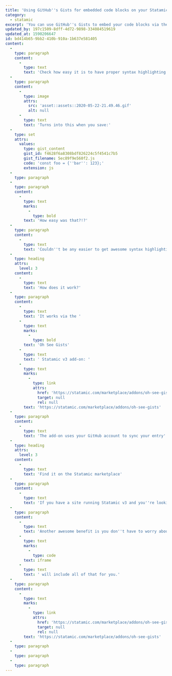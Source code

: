 ```yaml
---
title: 'Using GitHub''s Gists for embedded code blocks on your Statamic v3 site'
category:
  - statamic
excerpt: 'You can use GitHub''s Gists to embed your code blocks via the Oh See Gists add-on.'
updated_by: 197c1509-8dff-4d72-9898-334084519619
updated_at: 1590206647
id: bd414b65-9bb2-410b-910a-1b637e581405
content:
  -
    type: paragraph
    content:
      -
        type: text
        text: 'Check how easy it is to have proper syntax highlighting added to your code blocks:'
  -
    type: paragraph
    content:
      -
        type: image
        attrs:
          src: 'asset::assets::2020-05-22-21.49.46.gif'
          alt: null
      -
        type: text
        text: 'Turns into this when you save:'
  -
    type: set
    attrs:
      values:
        type: gist_content
        gist_id: f4628f6a8308bdf826224c5f4541c7b5
        gist_filename: 5ec89f9e560f2.js
        code: 'const foo = {''bar'': 123};'
        extension: js
  -
    type: paragraph
  -
    type: paragraph
    content:
      -
        type: text
        marks:
          -
            type: bold
        text: 'How easy was that?!?'
  -
    type: paragraph
    content:
      -
        type: text
        text: 'Couldn''t be any easier to get awesome syntax highlighting directly into your website! '
  -
    type: heading
    attrs:
      level: 3
    content:
      -
        type: text
        text: 'How does it work?'
  -
    type: paragraph
    content:
      -
        type: text
        text: 'It works via the '
      -
        type: text
        marks:
          -
            type: bold
        text: 'Oh See Gists'
      -
        type: text
        text: ' Statamic v3 add-on: '
      -
        type: text
        marks:
          -
            type: link
            attrs:
              href: 'https://statamic.com/marketplace/addons/oh-see-gists'
              target: null
              rel: null
        text: 'https://statamic.com/marketplace/addons/oh-see-gists'
  -
    type: paragraph
    content:
      -
        type: text
        text: 'The add-on uses your GitHub account to sync your entry''s content to Gists whenever you save data.'
  -
    type: heading
    attrs:
      level: 3
    content:
      -
        type: text
        text: 'Find it on the Statamic marketplace'
  -
    type: paragraph
    content:
      -
        type: text
        text: 'If you have a site running Statamic v3 and you''re looking to embed code blocks with proper syntax highlighting, look no further!'
  -
    type: paragraph
    content:
      -
        type: text
        text: 'Another awesome benefit is you don''t have to worry about installing CSS/JS for syntax highlighting into your site. GitHub''s Gist '
      -
        type: text
        marks:
          -
            type: code
        text: iframe
      -
        type: text
        text: ' will include all of that for you.'
  -
    type: paragraph
    content:
      -
        type: text
        marks:
          -
            type: link
            attrs:
              href: 'https://statamic.com/marketplace/addons/oh-see-gists'
              target: null
              rel: null
        text: 'https://statamic.com/marketplace/addons/oh-see-gists'
  -
    type: paragraph
  -
    type: paragraph
  -
    type: paragraph
---
```

